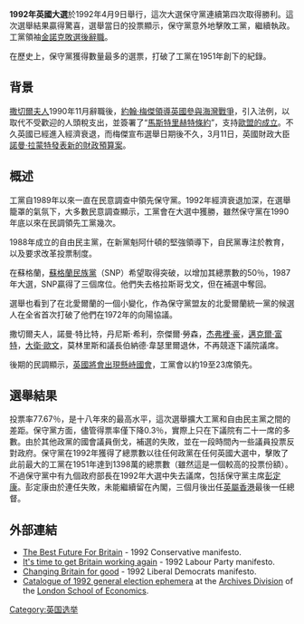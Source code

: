 **1992年英國大選**於1992年4月9日舉行，這次大選保守黨連續第四次取得勝利。這次選舉結果贏得驚喜，選舉當日的投票顯示，保守黨意外地擊敗工黨，繼續執政。工黨領袖[金諾克敗選後辭職](https://zh.wikipedia.org/wiki/金諾克 "wikilink")。

在歷史上，保守黨獲得數量最多的選票，打破了工黨在1951年創下的紀錄。

## 背景

[撒切爾夫人](https://zh.wikipedia.org/wiki/撒切爾夫人 "wikilink")1990年11月辭職後，[約翰·梅傑領導英國參與](https://zh.wikipedia.org/wiki/約翰·梅傑 "wikilink")[海灣戰爭](https://zh.wikipedia.org/wiki/海灣戰爭 "wikilink")，引入法例，以取代不受歡迎的人頭稅支出，並簽署了“[馬斯特里赫特條約](https://zh.wikipedia.org/wiki/馬斯特里赫特條約 "wikilink")”，支持[歐盟的成立](https://zh.wikipedia.org/wiki/歐盟 "wikilink")。不久英國已經進入經濟衰退，而梅傑宣布選舉日期後不久，3月11日，英國財政大臣[諾曼·拉蒙特發表新的財政預算案](https://zh.wikipedia.org/wiki/諾曼·拉蒙特 "wikilink")。

## 概述

工黨自1989年以來一直在民意調查中領先保守黨。1992年經濟衰退加深，在選舉籠罩的氣氛下，大多數民意調查顯示，工黨會在大選中獲勝，雖然保守黨在1990年底以來在民調領先工黨幾次。

1988年成立的自由民主黨，在新黨魁阿什頓的堅強領導下，自民黨專注於教育，以及要求改革投票制度。

在蘇格蘭，[蘇格蘭民族黨](https://zh.wikipedia.org/wiki/蘇格蘭民族黨 "wikilink")（SNP）希望取得突破，以增加其總票數的50％，1987年大選，SNP贏得了三個席位。他們失去格拉斯哥戈文，但在補選中奪回。

選舉也看到了在北愛爾蘭的一個小變化，作為保守黨盟友的北愛爾蘭統一黨的候選人在全省首次打破了他們在1972年的向陽協議。

撒切爾夫人，諾曼·特比特，丹尼斯·希利，奈傑爾·勞森，[杰弗裡·豪](https://zh.wikipedia.org/wiki/杰弗裡·豪 "wikilink")，[邁克爾·富特](../Page/邁克爾·富特.md "wikilink")，[大衛·歐文](../Page/大衛·歐文.md "wikilink")，莫林里斯和議長伯納德·韋瑟里爾退休，不再競逐下議院議席。

後期的民調顯示，[英國將會出現](https://zh.wikipedia.org/wiki/英國 "wikilink")[懸峙國會](https://zh.wikipedia.org/wiki/懸峙國會 "wikilink")，工黨會以約19至23席領先。

## 選舉結果

投票率77.67％，是十八年來的最高水平，這次選舉擴大工黨和自由民主黨之間的差距。保守黨方面，儘管得票率僅下降0.3％，實際上只在下議院有二十一席的多數。由於其他政黨的國會議員倒戈，補選的失敗，並在一段時間內一些議員投票反對政府。保守黨在1992年獲得了總票數以往任何政黨在任何英國大選中，擊敗了此前最大的工黨在1951年達到1398萬的總票數（雖然這是一個較高的投票份額）。不過保守黨中有九個政府部長在1992年大選中失去議席，包括保守黨主席[彭定康](../Page/彭定康.md "wikilink")。彭定康由於連任失敗，未能繼續留在內閣，三個月後出任[英屬香港](../Page/英屬香港.md "wikilink")最後一任總督。

## 外部連結

  - [The Best Future For Britain](https://web.archive.org/web/20130619201834/http://www.politicsresources.net/area/uk/man/con92.htm) - 1992 Conservative manifesto.
  - [It's time to get Britain working again](https://web.archive.org/web/20131209110043/http://www.politicsresources.net/area/uk/man/lab92.htm) - 1992 Labour Party manifesto.
  - [Changing Britain for good](https://web.archive.org/web/20130603195707/http://www.politicsresources.net/area/uk/man/libdem92.htm) - 1992 Liberal Democrats manifesto.
  - [Catalogue of 1992 general election ephemera](http://archives.lse.ac.uk/TreeBrowse.aspx?src=CalmView.Catalog&field=RefNo&key=GENERAL%20ELECTION%201992) at the [Archives Division](https://web.archive.org/web/20070618035533/http://www.lse.ac.uk/library/archive/Default.htm) of the [London School of Economics](https://zh.wikipedia.org/wiki/London_School_of_Economics "wikilink").

[Category:英国选举](https://zh.wikipedia.org/wiki/Category:英国选举 "wikilink")